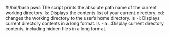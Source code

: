 #!/bin/bash
pwd: The script prints the absolute path name of the current working directory.
ls: Displays the contents list of your current directory.
cd: changes the working directory to the user’s home directory.
ls -l: Displays current directory contents in a long format.
ls -la ..:Display current directory contents, including hidden files in a long format.

